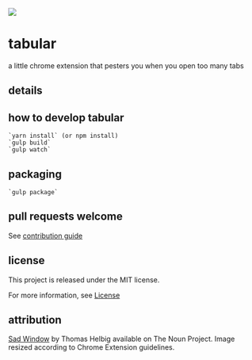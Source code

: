 ![](https://raw.githubusercontent.com/chaserx/tabular/master/app/images/noun_158509_128.png)

# tabular

a little chrome extension that pesters you when you open too many tabs

## details

## how to develop tabular

    `yarn install` (or npm install)
    `gulp build`
    `gulp watch`

## packaging

    `gulp package`

## pull requests welcome

See [contribution guide](https://github.com/chaserx/tabular/blob/master/CONTRIBUTING.md)

## license

This project is released under the MIT license.

For more information, see
[License](https://github.com/chaserx/tabular/blob/master/LICENSE)

## attribution

[Sad Window](https://thenounproject.com/search/?q=window+sad&i=158509) by Thomas Helbig available on The Noun Project. Image resized according to Chrome Extension guidelines.
